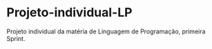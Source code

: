# Projeto-individual-LP
Projeto individual da matéria de Linguagem de Programação, primeira Sprint.
